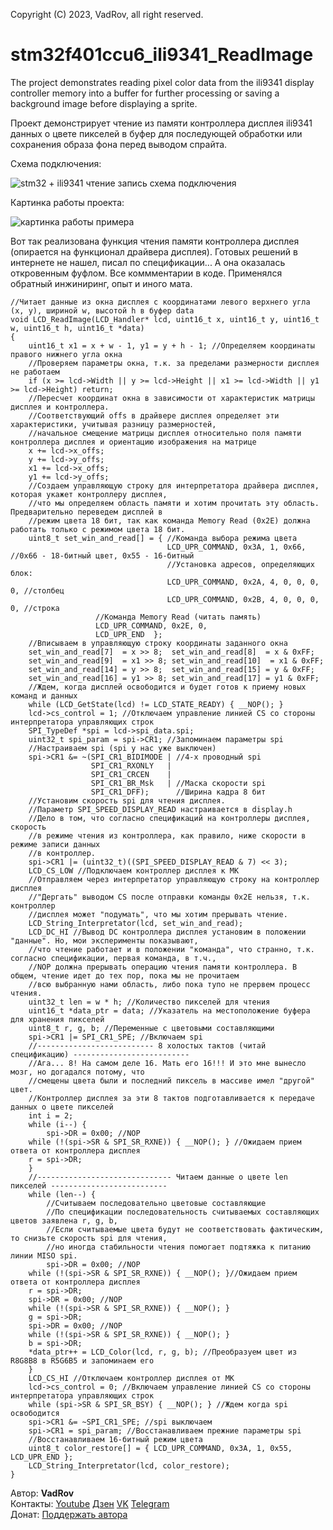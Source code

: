 Copyright (C) 2023, VadRov, all right reserved.
# stm32f401ccu6_ili9341_ReadImage
 The project demonstrates reading pixel color data from the ili9341 display controller memory into a buffer for further processing or saving a background image before displaying a sprite.
 
 Проект демонстрирует чтение из памяти контроллера дисплея ili9341 данных о цвете пикселей в буфер для последующей обработки или сохранения образа фона перед выводом спрайта.
 
 Схема подключения:
 
 ![stm32 + ili9341 чтение запись схема подключения](https://user-images.githubusercontent.com/111627147/218332686-c31b97b0-825f-4a06-a27b-136516d75d08.jpg)

Картинка работы проекта:

![картинка работы примера](https://user-images.githubusercontent.com/111627147/218332943-08a62d9b-a129-4635-b699-f1c1acf6a2e7.jpg)

Вот так реализована функция чтения памяти контроллера дисплея (опирается на функционал драйвера дисплея). Готовых решений в интернете не нашел, писал по спецификации... А она оказалась откровенным фуфлом. Все коммментарии в коде. Применялся обратный инжиниринг, опыт и иного мата.
```
//Читает данные из окна дисплея с координатами левого верхнего угла (x, y), шириной w, высотой h в буфер data
void LCD_ReadImage(LCD_Handler* lcd, uint16_t x, uint16_t y, uint16_t w, uint16_t h, uint16_t *data)
{
    uint16_t x1 = x + w - 1, y1 = y + h - 1; //Определяем координаты правого нижнего угла окна
    //Проверяем параметры окна, т.к. за пределами размерности дисплея не работаем
    if (x >= lcd->Width || y >= lcd->Height || x1 >= lcd->Width || y1 >= lcd->Height) return;
    //Пересчет координат окна в зависимости от характеристик матрицы дисплея и контроллера.
    //Соответствующий offs в драйвере дисплея определяет эти характеристики, учитывая разницу размерностей,
    //начальное смещение матрицы дисплея относительно поля памяти контроллера дисплея и ориентацию изображения на матрице
    x += lcd->x_offs;
    y += lcd->y_offs;
    x1 += lcd->x_offs;
    y1 += lcd->y_offs;
    //Создаем управляющую строку для интерпретатора драйвера дисплея, которая укажет контроллеру дисплея,
    //что мы определяем область памяти и хотим прочитать эту область. Предварительно переведем дисплей в
    //режим цвета 18 бит, так как команда Memory Read (0x2E) должна работать только с режимом цвета 18 бит.
    uint8_t set_win_and_read[] = { //Команда выбора режима цвета
                                   LCD_UPR_COMMAND, 0x3A, 1, 0x66, //0x66 - 18-битный цвет, 0x55 - 16-битный
                                   //Установка адресов, определяющих блок:
                                   LCD_UPR_COMMAND, 0x2A, 4, 0, 0, 0, 0, //столбец
                                   LCD_UPR_COMMAND, 0x2B, 4, 0, 0, 0, 0, //строка
				   //Команда Memory Read (читать память)
				   LCD_UPR_COMMAND, 0x2E, 0,
				   LCD_UPR_END	};
    //Вписываем в управляющую строку координаты заданного окна
    set_win_and_read[7]  = x >> 8;  set_win_and_read[8]  = x & 0xFF;
    set_win_and_read[9]  = x1 >> 8; set_win_and_read[10]  = x1 & 0xFF;
    set_win_and_read[14] = y >> 8;  set_win_and_read[15] = y & 0xFF;
    set_win_and_read[16] = y1 >> 8; set_win_and_read[17] = y1 & 0xFF;
    //Ждем, когда дисплей освободится и будет готов к приему новых команд и данных
    while (LCD_GetState(lcd) != LCD_STATE_READY) { __NOP(); }
    lcd->cs_control = 1; //Отключаем управление линией CS со стороны интерпретатора управляющих строк
    SPI_TypeDef *spi = lcd->spi_data.spi;
    uint32_t spi_param = spi->CR1; //Запоминаем параметры spi
    //Настраиваем spi (spi у нас уже выключен)
    spi->CR1 &= ~(SPI_CR1_BIDIMODE | //4-x проводный spi
                  SPI_CR1_RXONLY   |
                  SPI_CR1_CRCEN    |
                  SPI_CR1_BR_Msk   | //Маска скорости spi
                  SPI_CR1_DFF);      //Ширина кадра 8 бит
    //Установим скорость spi для чтения дисплея.
    //Параметр SPI_SPEED_DISPLAY_READ настраивается в display.h
    //Дело в том, что согласно спецификаций на контроллеры дисплея, скорость
    //в режиме чтения из контроллера, как правило, ниже скорости в режиме записи данных
    //в контроллер.
    spi->CR1 |= (uint32_t)((SPI_SPEED_DISPLAY_READ & 7) << 3);
    LCD_CS_LOW //Подключаем контроллер дисплея к МК
    //Отправляем через интерпретатор управляющую строку на контроллер дисплея
    //"Дергать" выводом CS после отправки команды 0x2E нельзя, т.к. контроллер
    //дисплея может "подумать", что мы хотим прерывать чтение.
    LCD_String_Interpretator(lcd, set_win_and_read);
    LCD_DC_HI //Вывод DC контроллера дисплея установим в положении "данные". Но, мои эксперименты показывают,
    //что чтение работает и в положении "команда", что странно, т.к. согласно спецификации, первая команда, в т.ч.,
    //NOP должна прерывать операцию чтения памяти контроллера. В общем, чтение идет до тех пор, пока мы не прочитаем
    //всю выбранную нами область, либо пока тупо не прервем процесс чтения.
    uint32_t len = w * h; //Количество пикселей для чтения
    uint16_t *data_ptr = data; //Указатель на местоположение буфера для хранения пикселей
    uint8_t r, g, b; //Переменные с цветовыми составляющими
    spi->CR1 |= SPI_CR1_SPE; //Включаем spi
    //-------------------------- 8 холостых тактов (читай спецификацию) --------------------------
    //Ага... 8! На самом деле 16. Мать его 16!!! И это мне вынесло мозг, но догадался потому, что
    //смещены цвета были и последний пиксель в массиве имел "другой" цвет.
    //Контроллер дисплея за эти 8 тактов подготавливается к передаче данных о цвете пикселей
    int i = 2;
    while (i--) {
        spi->DR = 0x00; //NOP
	while (!(spi->SR & SPI_SR_RXNE)) { __NOP(); } //Ожидаем прием ответа от контроллера дисплея
	r = spi->DR;
    }
    //------------------------------ Читаем данные о цвете len пикселей --------------------------
    while (len--) {
        //Считываем последовательно цветовые составляющие
        //По спецификации последовательность считываемых составляющих цветов заявлена r, g, b,
        //Если считываемые цвета будут не соответствовать фактическим, то снизьте скорость spi для чтения,
        //но иногда стабильности чтения помогает подтяжка к питанию линии MISO spi.
        spi->DR = 0x00; //NOP
	while (!(spi->SR & SPI_SR_RXNE)) { __NOP(); }//Ожидаем прием ответа от контроллера дисплея
	r = spi->DR;
	spi->DR = 0x00; //NOP
	while (!(spi->SR & SPI_SR_RXNE)) { __NOP(); }
	g = spi->DR;
	spi->DR = 0x00; //NOP
	while (!(spi->SR & SPI_SR_RXNE)) { __NOP(); }
	b = spi->DR;
	*data_ptr++ = LCD_Color(lcd, r, g, b); //Преобразуем цвет из R8G8B8 в R5G6B5 и запоминаем его
    }
    LCD_CS_HI //Отключаем контроллер дисплея от МК
    lcd->cs_control = 0; //Включаем управление линией CS со стороны интерпретатора управляющих строк
    while (spi->SR & SPI_SR_BSY) { __NOP(); } //Ждем когда spi освободится
    spi->CR1 &= ~SPI_CR1_SPE; //spi выключаем
    spi->CR1 = spi_param; //Восстанавливаем прежние параметры spi
    //Восстанавливаем 16-битный режим цвета
    uint8_t color_restore[] = { LCD_UPR_COMMAND, 0x3A, 1, 0x55, LCD_UPR_END };
    LCD_String_Interpretator(lcd, color_restore);
}
```

Автор: **VadRov**\
Контакты: [Youtube](https://www.youtube.com/@VadRov) [Дзен](https://dzen.ru/vadrov) [VK](https://vk.com/vadrov) [Telegram](https://t.me/vadrov_channel)\
Донат: [Поддержать автора](https://yoomoney.ru/to/4100117522443917)
